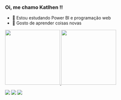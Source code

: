 ### Oi, me chamo Katlhen !!

- 🌱 Estou estudando Power BI e programação web
- 👯 Gosto de aprender coisas novas 
 <p>

 <div>
  <a href="https://github.com/katlhensantos">
  <img height="180em" src="https://github-readme-stats.vercel.app/api?username=katlhensantos&show_icons=true&theme=dracula&include_all_commits=true&count_private=true"/>
  <img height="180em" src="https://github-readme-stats.vercel.app/api/top-langs/?username=katlhensantos&layout=compact&langs_count=7&theme=dracula"/>
   
</div>
  
  <p>
  <div> 
  <div> 
  <a href="https://instagram.com/katlhensantos" target="_blank"><img src="https://img.shields.io/badge/-Instagram-%23E4405F?style=for-the-badge&logo=instagram&logoColor=white" target="_blank"></a>
  <a href = "mailto:katlhensantossi@gmail.com"><img src="https://img.shields.io/badge/-Gmail-%23333?style=for-the-badge&logo=gmail&logoColor=white" target="_blank"></a>
  <a href="https:www.linkedin.com/in/katlhen-maciel-3a11551a1" target="_blank"><img src="https://img.shields.io/badge/-LinkedIn-%230077B5?style=for-the-badge&logo=linkedin&logoColor=white" target="_blank"></a> 
  <div> 
